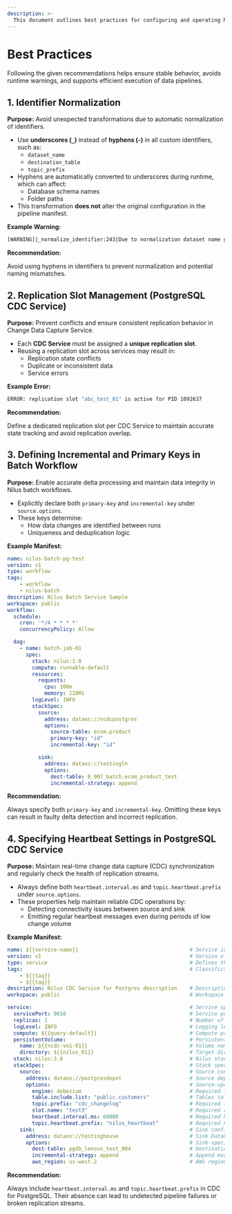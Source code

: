 ```yaml
---
description: >-
  This document outlines best practices for configuring and operating Nilus within the DataOS platform.
---
```


# Best Practices

Following the given recommendations helps ensure stable behavior, avoids runtime warnings, and supports efficient execution of data pipelines.



## 1. Identifier Normalization

**Purpose:** Avoid unexpected transformations due to automatic normalization of identifiers.

* Use **underscores (`_`)** instead of **hyphens (-)** in all custom identifiers, such as:
    * `dataset_name`
    * `destination_table`
    * `topic_prefix`
* Hyphens are automatically converted to underscores during runtime, which can affect:
    * Database schema names
    * Folder paths
* This transformation **does not** alter the original configuration in the pipeline manifest.

**Example Warning:**

```bash
[WARNING]|_normalize_identifier:243|Due to normalization dataset name got changed from 'A-test-01' to 'a_test_01'...
```

**Recommendation:**

Avoid using hyphens in identifiers to prevent normalization and potential naming mismatches.



## 2. Replication Slot Management (PostgreSQL CDC Service)

**Purpose:** Prevent conflicts and ensure consistent replication behavior in Change Data Capture Service.

* Each **CDC Service** must be assigned a **unique replication slot**.
* Reusing a replication slot across services may result in:
    * Replication state conflicts
    * Duplicate or inconsistent data
    * Service errors

**Example Error:**

```bash
ERROR: replication slot "abc_test_01" is active for PID 1092637
```

**Recommendation:**

Define a dedicated replication slot per CDC Service to maintain accurate state tracking and avoid replication overlap.



## 3. Defining Incremental and Primary Keys in Batch Workflow

**Purpose:** Enable accurate delta processing and maintain data integrity in Nilus batch workflows.

* Explicitly declare both `primary-key` and `incremental-key` under `source.options`.
* These keys determine:
    * How data changes are identified between runs
    * Uniqueness and deduplication logic

**Example Manifest:**

```yaml
name: nilus-batch-pg-test
version: v1
type: workflow
tags:
    - workflow
    - nilus-batch
description: Nilus Batch Service Sample
workspace: public
workflow:
  schedule:
    cron: '*/4 * * * *'
    concurrencyPolicy: Allow

  dag:
    - name: batch-job-01
      spec:
        stack: nilus:1.0
        compute: runnable-default
        resources:
          requests:
            cpu: 100m
            memory: 128Mi
        logLevel: INFO
        stackSpec:
          source:
            address: dataos://ncdcpostgres
            options:
              source-table: ecom.product
              primary-key: "id"
              incremental-key: "id"

          sink:
            address: dataos://testinglh
            options:
              dest-table: B_007_batch.ecom_product_test
              incremental-strategy: append
```

**Recommendation:**

Always specify both `primary-key` and `incremental-key`. Omitting these keys can result in faulty delta detection and incorrect replication.



## 4. Specifying Heartbeat Settings in PostgreSQL CDC Service

**Purpose:** Maintain real-time change data capture (CDC) synchronization and regularly check the health of replication streams.

* Always define both `heartbeat.interval.ms` and `topic.heartbeat.prefix` under `source.options`.
* These properties help maintain reliable CDC operations by:
    * Detecting connectivity issues between source and sink
    * Emitting regular heartbeat messages even during periods of low change volume

**Example Manifest:**

```yaml
name: ${{service-name}}                                    # Service identifier
version: v1                                                # Version of the service
type: service                                              # Defines the resource type
tags:                                                      # Classification tags
    - ${{tag}}                                              
    - ${{tag}}                                              
description: Nilus CDC Service for Postgres description    # Description of the service
workspace: public                                          # Workspace where the service is deployed

service:                                                   # Service specification block
  servicePort: 9010                                        # Service port
  replicas: 1                                              # Number of replicas
  logLevel: INFO                                           # Logging level
  compute: ${{query-default}}                              # Compute profile
  persistentVolume:                                        # Persistent volume configuration
    name: ${{ncdc-vo1-01}}                                 # Volume name (multiple options commented)
    directory: ${{nilus_01}}                               # Target directory within the volume
  stack: nilus:3.0                                         # Nilus stack version
  stackSpec:                                               # Stack specification
    source:                                                # Source configuration block
      address: dataos://postgresdepot                      # Source depot address/UDL
      options:                                             # Source-specific options
        engine: debezium                                   # Required for CDC; not used for batch ingestion
        table.include.list: "public.customers"             # Tables to include from source
        topic.prefix: "cdc_changelog"                      # Required topic prefix, can be customized 
        slot.name: "test3"                                 # Required replication slot name, must be unique  
        heartbeat.interval.ms: 60000                       # Required heartbeat interval (ms)
        topic.heartbeat.prefix: "nilus_heartbeat"          # Required heartbeat topic prefix
    sink:                                                  # Sink configuration block
      address: dataos://testinghouse                       # Sink DataOS Lakehouse address
      options:                                             # Sink-specific options
        dest-table: pgdb_lenovo_test_004                   # Destination table name in sink
        incremental-strategy: append                       # Append mode for CDC write strategy
        aws_region: us-west-2                              # AWS region for S3-backed DataOS Lakehouse
```

**Recommendation:**

Always include `heartbeat.interval.ms` and `topic.heartbeat.prefix` in CDC for PostgreSQL. Their absence can lead to undetected pipeline failures or broken replication streams.